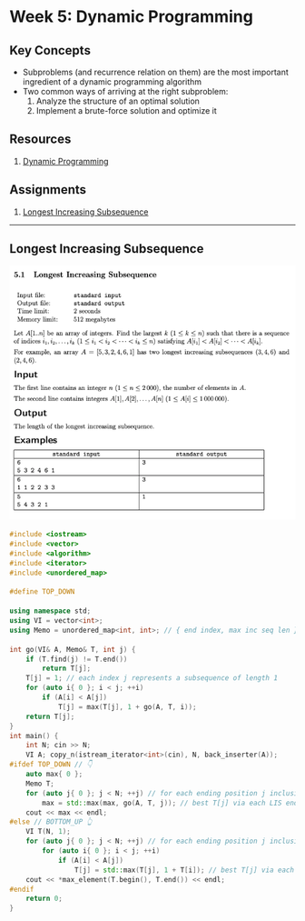 # Week 5: Dynamic Programming
## Key Concepts
* Subproblems (and recurrence relation on them) are the most important ingredient of a dynamic programming algorithm
* Two common ways of arriving at the right subproblem:
	1. Analyze the structure of an optimal solution
	2. Implement a brute-force solution and optimize it

## Resources
1. [Dynamic Programming](docs/dynprog.pdf)

## Assignments
1. [Longest Increasing Subsequence](#longest-increasing-subsequence)

---

## Longest Increasing Subsequence

![](1_longest_increasing_subsequence/1_longest_increasing_subsequence.png)

```cpp
#include <iostream>
#include <vector>
#include <algorithm>
#include <iterator>
#include <unordered_map>

#define TOP_DOWN

using namespace std;
using VI = vector<int>;
using Memo = unordered_map<int, int>; // { end index, max inc seq len }

int go(VI& A, Memo& T, int j) {
    if (T.find(j) != T.end())
        return T[j];
    T[j] = 1; // each index j represents a subsequence of length 1
    for (auto i{ 0 }; i < j; ++i)
        if (A[i] < A[j])
            T[j] = max(T[j], 1 + go(A, T, i));
    return T[j];
}
int main() {
    int N; cin >> N;
    VI A; copy_n(istream_iterator<int>(cin), N, back_inserter(A));
#ifdef TOP_DOWN // 👇
    auto max{ 0 };
    Memo T;
    for (auto j{ 0 }; j < N; ++j) // for each ending position j inclusive
        max = std::max(max, go(A, T, j)); // best T[j] via each LIS ending at each position i < j where A[i] < A[j]
    cout << max << endl;
#else // BOTTOM_UP 👆
    VI T(N, 1);
    for (auto j{ 0 }; j < N; ++j) // for each ending position j inclusive
        for (auto i{ 0 }; i < j; ++i)
            if (A[i] < A[j])
                T[j] = std::max(T[j], 1 + T[i]); // best T[j] via each LIS ending at each position i < j where A[i] < A[j]
    cout << *max_element(T.begin(), T.end()) << endl;
#endif
    return 0;
}
```